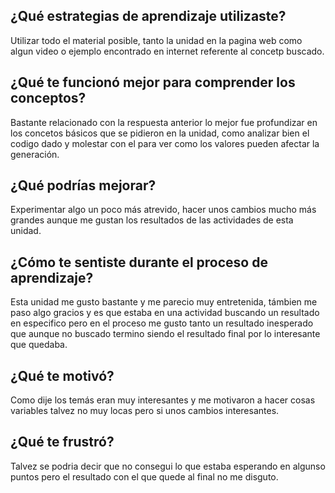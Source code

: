 ## ¿Qué estrategias de aprendizaje utilizaste?
Utilizar todo el material posible, tanto la unidad en la pagina web como algun video o ejemplo encontrado en internet referente al concetp buscado.
## ¿Qué te funcionó mejor para comprender los conceptos?
Bastante relacionado con la respuesta anterior lo mejor fue profundizar en los concetos básicos que se pidieron en la unidad, como analizar bien el codigo dado y molestar con el para ver como los valores pueden afectar la 
generación.
## ¿Qué podrías mejorar?
Experimentar algo un poco más atrevido, hacer unos cambios mucho más grandes aunque me gustan los resultados de las actividades de esta unidad.
## ¿Cómo te sentiste durante el proceso de aprendizaje?
Esta unidad me gusto bastante y me parecio muy entretenida, támbien me paso algo gracios y es que estaba en una actividad buscando un resultado en especifico pero en el proceso me gusto tanto un resultado inesperado que aunque 
no buscado termino siendo el resultado final por lo interesante que quedaba.
## ¿Qué te motivó?
Como dije los temás eran muy interesantes y me motivaron a hacer cosas variables talvez no muy locas pero si unos cambios interesantes.
## ¿Qué te frustró?
Talvez se podria decir que no consegui lo que estaba esperando en algunso puntos pero el resultado con el que quede al final no me disguto.
